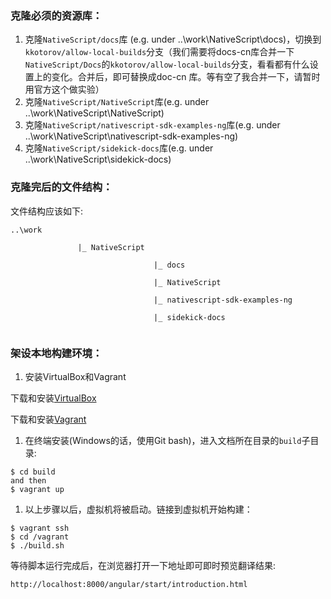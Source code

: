

### 克隆必须的资源库：

1. 克隆`NativeScript/docs`库 (e.g. under ..\work\NativeScript\docs)，切换到`kkotorov/allow-local-builds`分支（我们需要将docs-cn库合并一下`NativeScript/Docs`的`kkotorov/allow-local-builds`分支，看看都有什么设置上的变化。合并后，即可替换成doc-cn 库。等有空了我合并一下，请暂时用官方这个做实验）
1. 克隆`NativeScript/NativeScript`库(e.g. under ..\work\NativeScript\NativeScript)
1. 克隆`NativeScript/nativescript-sdk-examples-ng`库(e.g. under ..\work\NativeScript\nativescript-sdk-examples-ng)
1. 克隆`NativeScript/sidekick-docs`库(e.g. under ..\work\NativeScript\sidekick-docs)

### 克隆完后的文件结构：

文件结构应该如下:
```
..\work

               |_ NativeScript
               
                                |_ docs
                                
                                |_ NativeScript
                                
                                |_ nativescript-sdk-examples-ng
                                
                                |_ sidekick-docs
 
```
### 架设本地构建环境：

1. 安装VirtualBox和Vagrant

  下载和安装[VirtualBox](https://www.virtualbox.org/)

  下载和安装[Vagrant](https://www.vagrantup.com/)

1. 在终端安装(Windows的话，使用Git bash)，进入文档所在目录的`build`子目录:
```
$ cd build
and then
$ vagrant up
```

1. 以上步骤以后，虚拟机将被启动。链接到虚拟机开始构建：

```
$ vagrant ssh
$ cd /vagrant
$ ./build.sh
```

等待脚本运行完成后，在浏览器打开一下地址即可即时预览翻译结果:
```
http://localhost:8000/angular/start/introduction.html
```
